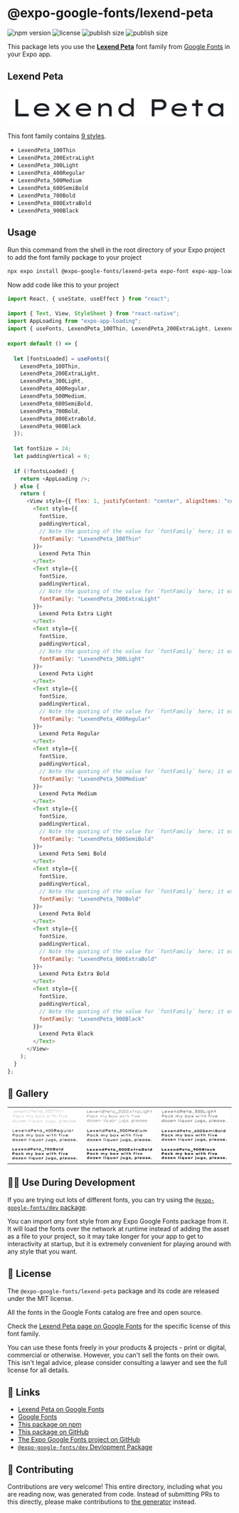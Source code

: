 # @expo-google-fonts/lexend-peta

![npm version](https://flat.badgen.net/npm/v/@expo-google-fonts/lexend-peta)
![license](https://flat.badgen.net/github/license/expo/google-fonts)
![publish size](https://flat.badgen.net/packagephobia/install/@expo-google-fonts/lexend-peta)
![publish size](https://flat.badgen.net/packagephobia/publish/@expo-google-fonts/lexend-peta)

This package lets you use the [**Lexend Peta**](https://fonts.google.com/specimen/Lexend+Peta) font family from [Google Fonts](https://fonts.google.com/) in your Expo app.

## Lexend Peta

![Lexend Peta](./font-family.png)

This font family contains [9 styles](#-gallery).

- `LexendPeta_100Thin`
- `LexendPeta_200ExtraLight`
- `LexendPeta_300Light`
- `LexendPeta_400Regular`
- `LexendPeta_500Medium`
- `LexendPeta_600SemiBold`
- `LexendPeta_700Bold`
- `LexendPeta_800ExtraBold`
- `LexendPeta_900Black`

## Usage

Run this command from the shell in the root directory of your Expo project to add the font family package to your project

```sh
npx expo install @expo-google-fonts/lexend-peta expo-font expo-app-loading
```

Now add code like this to your project

```js
import React, { useState, useEffect } from "react";

import { Text, View, StyleSheet } from "react-native";
import AppLoading from "expo-app-loading";
import { useFonts, LexendPeta_100Thin, LexendPeta_200ExtraLight, LexendPeta_300Light, LexendPeta_400Regular, LexendPeta_500Medium, LexendPeta_600SemiBold, LexendPeta_700Bold, LexendPeta_800ExtraBold, LexendPeta_900Black } from '@expo-google-fonts/lexend-peta';

export default () => {

  let [fontsLoaded] = useFonts({
    LexendPeta_100Thin, 
    LexendPeta_200ExtraLight, 
    LexendPeta_300Light, 
    LexendPeta_400Regular, 
    LexendPeta_500Medium, 
    LexendPeta_600SemiBold, 
    LexendPeta_700Bold, 
    LexendPeta_800ExtraBold, 
    LexendPeta_900Black
  });

  let fontSize = 24;
  let paddingVertical = 6;

  if (!fontsLoaded) {
    return <AppLoading />;
  } else {
    return (
      <View style={{ flex: 1, justifyContent: "center", alignItems: "center" }}>
        <Text style={{
          fontSize,
          paddingVertical,
          // Note the quoting of the value for `fontFamily` here; it expects a string!
          fontFamily: "LexendPeta_100Thin"
        }}>
          Lexend Peta Thin
        </Text>
        <Text style={{
          fontSize,
          paddingVertical,
          // Note the quoting of the value for `fontFamily` here; it expects a string!
          fontFamily: "LexendPeta_200ExtraLight"
        }}>
          Lexend Peta Extra Light
        </Text>
        <Text style={{
          fontSize,
          paddingVertical,
          // Note the quoting of the value for `fontFamily` here; it expects a string!
          fontFamily: "LexendPeta_300Light"
        }}>
          Lexend Peta Light
        </Text>
        <Text style={{
          fontSize,
          paddingVertical,
          // Note the quoting of the value for `fontFamily` here; it expects a string!
          fontFamily: "LexendPeta_400Regular"
        }}>
          Lexend Peta Regular
        </Text>
        <Text style={{
          fontSize,
          paddingVertical,
          // Note the quoting of the value for `fontFamily` here; it expects a string!
          fontFamily: "LexendPeta_500Medium"
        }}>
          Lexend Peta Medium
        </Text>
        <Text style={{
          fontSize,
          paddingVertical,
          // Note the quoting of the value for `fontFamily` here; it expects a string!
          fontFamily: "LexendPeta_600SemiBold"
        }}>
          Lexend Peta Semi Bold
        </Text>
        <Text style={{
          fontSize,
          paddingVertical,
          // Note the quoting of the value for `fontFamily` here; it expects a string!
          fontFamily: "LexendPeta_700Bold"
        }}>
          Lexend Peta Bold
        </Text>
        <Text style={{
          fontSize,
          paddingVertical,
          // Note the quoting of the value for `fontFamily` here; it expects a string!
          fontFamily: "LexendPeta_800ExtraBold"
        }}>
          Lexend Peta Extra Bold
        </Text>
        <Text style={{
          fontSize,
          paddingVertical,
          // Note the quoting of the value for `fontFamily` here; it expects a string!
          fontFamily: "LexendPeta_900Black"
        }}>
          Lexend Peta Black
        </Text>
      </View>
    );
  }
};
```

## 🔡 Gallery


||||
|-|-|-|
|![LexendPeta_100Thin](./LexendPeta_100Thin.ttf.png)|![LexendPeta_200ExtraLight](./LexendPeta_200ExtraLight.ttf.png)|![LexendPeta_300Light](./LexendPeta_300Light.ttf.png)||
|![LexendPeta_400Regular](./LexendPeta_400Regular.ttf.png)|![LexendPeta_500Medium](./LexendPeta_500Medium.ttf.png)|![LexendPeta_600SemiBold](./LexendPeta_600SemiBold.ttf.png)||
|![LexendPeta_700Bold](./LexendPeta_700Bold.ttf.png)|![LexendPeta_800ExtraBold](./LexendPeta_800ExtraBold.ttf.png)|![LexendPeta_900Black](./LexendPeta_900Black.ttf.png)||


## 👩‍💻 Use During Development

If you are trying out lots of different fonts, you can try using the [`@expo-google-fonts/dev` package](https://github.com/expo/google-fonts/tree/master/font-packages/dev#readme).

You can import _any_ font style from any Expo Google Fonts package from it. It will load the fonts over the network at runtime instead of adding the asset as a file to your project, so it may take longer for your app to get to interactivity at startup, but it is extremely convenient for playing around with any style that you want.


## 📖 License

The `@expo-google-fonts/lexend-peta` package and its code are released under the MIT license.

All the fonts in the Google Fonts catalog are free and open source.

Check the [Lexend Peta page on Google Fonts](https://fonts.google.com/specimen/Lexend+Peta) for the specific license of this font family.

You can use these fonts freely in your products & projects - print or digital, commercial or otherwise. However, you can't sell the fonts on their own. This isn't legal advice, please consider consulting a lawyer and see the full license for all details.

## 🔗 Links

- [Lexend Peta on Google Fonts](https://fonts.google.com/specimen/Lexend+Peta)
- [Google Fonts](https://fonts.google.com/)
- [This package on npm](https://www.npmjs.com/package/@expo-google-fonts/lexend-peta)
- [This package on GitHub](https://github.com/expo/google-fonts/tree/master/font-packages/lexend-peta)
- [The Expo Google Fonts project on GitHub](https://github.com/expo/google-fonts)
- [`@expo-google-fonts/dev` Devlopment Package](https://github.com/expo/google-fonts/tree/master/font-packages/dev)

## 🤝 Contributing

Contributions are very welcome! This entire directory, including what you are reading now, was generated from code. Instead of submitting PRs to this directly, please make contributions to [the generator](https://github.com/expo/google-fonts/tree/master/packages/generator) instead.
